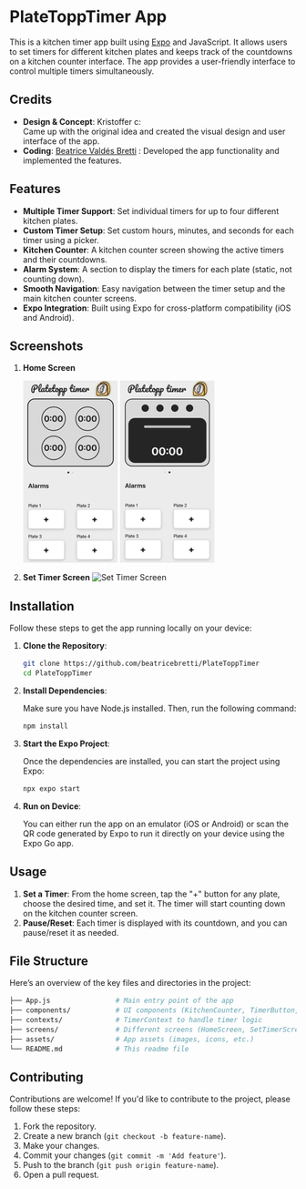 # PlateToppTimer App

This is a kitchen timer app built using [Expo](https://expo.dev/) and JavaScript. It allows users to set timers for different kitchen plates and keeps track of the countdowns on a kitchen counter interface. The app provides a user-friendly interface to control multiple timers simultaneously.

## Credits
- **Design & Concept**: Kristoffer c:  
  Came up with the original idea and created the visual design and user interface of the app.
- **Coding**: [Beatrice Valdés Bretti](https://www.beatricevaldesbretti.com) :
  Developed the app functionality and implemented the features.
  
## Features

- **Multiple Timer Support**: Set individual timers for up to four different kitchen plates.
- **Custom Timer Setup**: Set custom hours, minutes, and seconds for each timer using a picker.
- **Kitchen Counter**: A kitchen counter screen showing the active timers and their countdowns.
- **Alarm System**: A section to display the timers for each plate (static, not counting down).
- **Smooth Navigation**: Easy navigation between the timer setup and the main kitchen counter screens.
- **Expo Integration**: Built using Expo for cross-platform compatibility (iOS and Android).

## Screenshots
1. **Home Screen**
   
   ![Home Screen](screenshots/HomeScreen1.jpeg)
   ![Home Screen](screenshots/HomeScreen2.jpeg)
2. **Set Timer Screen**
   ![Set Timer Screen](path_to_set_timer_image.png)

## Installation

Follow these steps to get the app running locally on your device:

1. **Clone the Repository**:

   ```bash
   git clone https://github.com/beatricebretti/PlateToppTimer
   cd PlateToppTimer
   ```

2. **Install Dependencies**:

   Make sure you have Node.js installed. Then, run the following command:

   ```bash
   npm install
   ```

3. **Start the Expo Project**:

   Once the dependencies are installed, you can start the project using Expo:

   ```bash
   npx expo start
   ```

4. **Run on Device**:

   You can either run the app on an emulator (iOS or Android) or scan the QR code generated by Expo to run it directly on your device using the Expo Go app.

## Usage

1. **Set a Timer**: From the home screen, tap the "+" button for any plate, choose the desired time, and set it. The timer will start counting down on the kitchen counter screen.
2. **Pause/Reset**: Each timer is displayed with its countdown, and you can pause/reset it as needed.

## File Structure

Here’s an overview of the key files and directories in the project:

```bash
├── App.js                # Main entry point of the app
├── components/           # UI components (KitchenCounter, TimerButton, etc.)
├── contexts/             # TimerContext to handle timer logic
├── screens/              # Different screens (HomeScreen, SetTimerScreen, etc.)
├── assets/               # App assets (images, icons, etc.)
└── README.md             # This readme file
```

## Contributing

Contributions are welcome! If you'd like to contribute to the project, please follow these steps:

1. Fork the repository.
2. Create a new branch (`git checkout -b feature-name`).
3. Make your changes.
4. Commit your changes (`git commit -m 'Add feature'`).
5. Push to the branch (`git push origin feature-name`).
6. Open a pull request.

